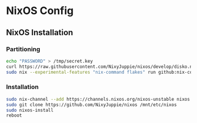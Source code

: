 # NixOS Config

## NixOS Installation
### Partitioning
```bash
echo "PASSWORD" > /tmp/secret.key
curl https://raw.githubusercontent.com/NixyJuppie/nixos/develop/disko.nix > ~/disko.nix
sudo nix --experimental-features "nix-command flakes" run github:nix-community/disko -- --mode disko ~/disko.nix
```
### Installation
```bash
sudo nix-channel --add https://channels.nixos.org/nixos-unstable nixos
sudo git clone https://github.com/NixyJuppie/nixos /mnt/etc/nixos
sudo nixos-install
reboot
```
